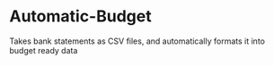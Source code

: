 # Automatic-Budget

Takes bank statements as CSV files, and automatically formats it into budget ready data

